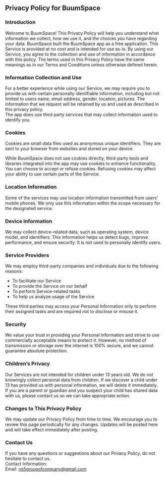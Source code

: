 Privacy Policy for BuumSpace 
----------------

### Introduction  
Welcome to BuumSpace! This Privacy Policy will help you understand what information we collect, how we use it, and the choices you have regarding your data.
BuumSpace built the BuumSpace app as a free application. This Service is provided at no cost and is intended for use as-is. By using our Service, you agree to the collection and use of information in accordance with this policy.
The terms used in this Privacy Policy have the same meanings as in our Terms and Conditions unless otherwise defined herein.

### Information Collection and Use  
For a better experience while using our Service, we may require you to provide us with certain personally identifiable information, including but not limited to users name, email address, gender, location, pictures. The information that we request will be retained by us and used as described in this privacy policy.  
The app does use third party services that may collect information used to identify you. 

### Cookies  
Cookies are small data files used as anonymous unique identifiers. They are sent to your browser from websites and stored on your device.

While BuumSpace does not use cookies directly, third-party tools and libraries integrated into the app may use cookies to enhance functionality. You can choose to accept or refuse cookies. Refusing cookies may affect your ability to use certain parts of the Service. 

### Location Information  
Some of the services may use location information transmitted from users' mobile phones. We only use this information within the scope necessary for the designated service.  

### Device Information  
We may collect device-related data, such as operating system, device model, and identifiers. This information helps us detect bugs, improve performance, and ensure security. It is not used to personally identify users. 

### Service Providers  
We may employ third-party companies and individuals due to the following reasons:  
* To facilitate our Service
* To provide the Service on our behalf
* To perform Service-related tasks
* To help us analyze usage of the Service  

These third parties may access your Personal Information only to perform their assigned tasks and are required not to disclose or misuse it.

### Security  
We value your trust in providing your Personal Information and strive to use commercially acceptable means to protect it. However, no method of transmission or storage over the internet is 100% secure, and we cannot guarantee absolute protection.  

### Children’s Privacy  
Our Services are not intended for children under 13 years old. We do not knowingly collect personal data from children. If we discover a child under 13 has provided us with personal information, we will delete it immediately. If you are a parent or guardian and you suspect your child has shared data with us, please contact us so we can take appropriate action.  

### Changes to This Privacy Policy  
We may update our Privacy Policy from time to time. We encourage you to review this page periodically for any changes. Updates will be posted here and will take effect immediately after posting.  

### Contact Us  
If you have any questions or suggestions about our Privacy Policy, do not hesitate to contact us.  
Contact Information:  
Email: ns5groupofcompany@gmail.com
